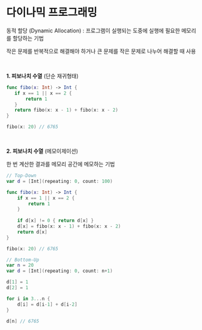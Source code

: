 # 다이나믹 프로그래밍
동적 할당 (Dynamic Allocation) : 프로그램이 실행되는 도중에 실행에 필요한 메모리를 할당하는 기법

작은 문제를 반복적으로 해결해야 하거나 큰 문제를 작은 문제로 나누어 해결할 때 사용

<br>



**1. 피보나치 수열** (단순 재귀형태)

```swift
func fibo(x: Int) -> Int {
   if x == 1 || x == 2 {
       return 1
   }
   return fibo(x: x - 1) + fibo(x: x - 2)
}

fibo(x: 20) // 6765
```

<br>

**2. 피보나치 수열** (메모이제이션)

한 번 계산한 결과를 메모리 공간에 메모하는 기법

```swift
// Top-Down
var d = [Int](repeating: 0, count: 100)

func fibo(x: Int) -> Int {
    if x == 1 || x == 2 {
        return 1
    }
    
    if d[x] != 0 { return d[x] }
    d[x] = fibo(x: x - 1) + fibo(x: x - 2)
    return d[x]
}

fibo(x: 20) // 6765
```

```swift
// Bottom-Up
var n = 20
var d = [Int](repeating: 0, count: n+1)

d[1] = 1
d[2] = 1

for i in 3...n {
    d[i] = d[i-1] + d[i-2]
}

d[n] // 6765
```

<br>
